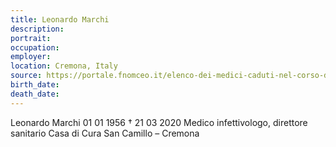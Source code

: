 ```yaml
---
title: Leonardo Marchi
description: 
portrait: 
occupation: 
employer: 
location: Cremona, Italy
source: https://portale.fnomceo.it/elenco-dei-medici-caduti-nel-corso-dellepidemia-di-covid-19/
birth_date: 
death_date: 
---
```




Leonardo Marchi 01 01 1956 †  21 03 2020
Medico infettivologo, direttore sanitario Casa di Cura San Camillo – Cremona